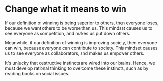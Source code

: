 # Change what it means to win 

If our definition of winning is being superior to others, then everyone loses, because we want others to be worse than us. This mindset causes us to see everyone as competition, and makes us put down others. 
 
Meanwhile, if our definition of winning is improving society, then everyone can win, because everyone can contribute to society. This mindset causes us to see everyone as collaborators, and makes us empower others.

It's unlucky that destructive instincts are wired into our brains. Hence, we must develop rational thinking to overcome these instincts, such as by reading books on social issues.
